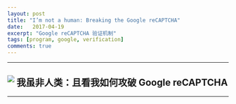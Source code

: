 ```yaml
---
layout: post
title: "I’m not a human: Breaking the Google reCAPTCHA"
date:   2017-04-19
excerpt: "Google reCAPTCHA 验证机制"
tags: [program, google, verification]
comments: true
---
```


---

<div><h2 align="center"><img align="left" src="http://imgur.com/Jsyem7Q.png"/>我虽非人类：且看我如何攻破 Google reCAPTCHA</h2></div>

---

